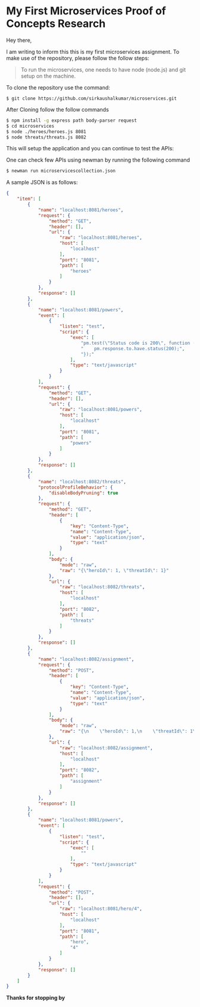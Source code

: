 # My First Microservices Proof of Concepts Research

Hey there,

I am writing to inform this this is my first microservices assignment. To make use of the repository, please follow the follow steps:

> To run the microservices, one needs to have node (node.js) and git setup on the machine.

To clone the repository use the command:

`$ git clone https://github.com/sirkaushalkumar/microservices.git`

After Cloning follow the follow commands

```bash
$ npm install -g express path body-parser request
$ cd microservices
$ node ./heroes/heroes.js 8081
$ node threats/threats.js 8082
```
This will setup the application and you can continue to test the APIs:

One can check few APIs using newman by running the following command

```bash
$ newman run microservicescollection.json
```

A sample JSON is as follows:

```json
{
	"item": [
		{
			"name": "localhost:8081/heroes",
			"request": {
				"method": "GET",
				"header": [],
				"url": {
					"raw": "localhost:8081/heroes",
					"host": [
						"localhost"
					],
					"port": "8081",
					"path": [
						"heroes"
					]
				}
			},
			"response": []
		},
		{
			"name": "localhost:8081/powers",
			"event": [
				{
					"listen": "test",
					"script": {
						"exec": [
							"pm.test(\"Status code is 200\", function () {",
							"    pm.response.to.have.status(200);",
							"});"
						],
						"type": "text/javascript"
					}
				}
			],
			"request": {
				"method": "GET",
				"header": [],
				"url": {
					"raw": "localhost:8081/powers",
					"host": [
						"localhost"
					],
					"port": "8081",
					"path": [
						"powers"
					]
				}
			},
			"response": []
		},
		{
			"name": "localhost:8082/threats",
			"protocolProfileBehavior": {
				"disableBodyPruning": true
			},
			"request": {
				"method": "GET",
				"header": [
					{
						"key": "Content-Type",
						"name": "Content-Type",
						"value": "application/json",
						"type": "text"
					}
				],
				"body": {
					"mode": "raw",
					"raw": "{\"heroId\": 1, \"threatId\": 1}"
				},
				"url": {
					"raw": "localhost:8082/threats",
					"host": [
						"localhost"
					],
					"port": "8082",
					"path": [
						"threats"
					]
				}
			},
			"response": []
		},
		{
			"name": "localhost:8082/assignment",
			"request": {
				"method": "POST",
				"header": [
					{
						"key": "Content-Type",
						"name": "Content-Type",
						"value": "application/json",
						"type": "text"
					}
				],
				"body": {
					"mode": "raw",
					"raw": "{\n    \"heroId\": 1,\n    \"threatId\": 1\n}"
				},
				"url": {
					"raw": "localhost:8082/assignment",
					"host": [
						"localhost"
					],
					"port": "8082",
					"path": [
						"assignment"
					]
				}
			},
			"response": []
		},
		{
			"name": "localhost:8081/powers",
			"event": [
				{
					"listen": "test",
					"script": {
						"exec": [
							""
						],
						"type": "text/javascript"
					}
				}
			],
			"request": {
				"method": "POST",
				"header": [],
				"url": {
					"raw": "localhost:8081/hero/4",
					"host": [
						"localhost"
					],
					"port": "8081",
					"path": [
						"hero",
						"4"
					]
				}
			},
			"response": []
		}
	]
}
```


**Thanks for stopping by**

<!-- I remain with thanks and regards, <br/>
Kaushal Kumar -->